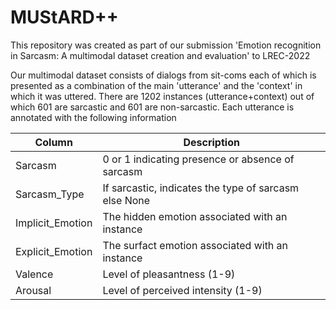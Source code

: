 # MUStARD++

This repository was created as part of our submission 'Emotion recognition in Sarcasm: A multimodal dataset creation and
evaluation' to LREC-2022

Our multimodal dataset consists of dialogs from sit-coms each of which is presented as a combination of the main 'utterance' and the 'context' in which it was uttered. There are 1202 instances (utterance+context) out of which 601 are sarcastic and 601 are non-sarcastic. Each utterance is annotated with the following information


| Column            |                   Description                         |
| -------------     | ----------------------------------------------------- |
| Sarcasm           | 0 or 1 indicating presence or absence of sarcasm      |
| Sarcasm_Type      | If sarcastic, indicates the type of sarcasm else None |
| Implicit_Emotion  | The hidden emotion associated with an instance        |
| Explicit_Emotion  | The surfact emotion associated with an instance       |
| Valence           | Level of pleasantness (1-9)                           |
| Arousal           | Level of perceived intensity  (1-9)                   |

